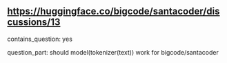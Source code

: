 ## https://huggingface.co/bigcode/santacoder/discussions/13

contains_question: yes

question_part: should model(tokenizer(text)) work for bigcode/santacoder
